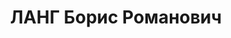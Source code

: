 ---
title: ЛАНГ Борис Романович
description: 'Род. в 1906. Проживал: г. Орск. Продавец мясокомбинат

  Приговор: ВК ВС СССР, 04.02.1938 – ВМН.

  Реабилитирован ноябрь 1958'
---